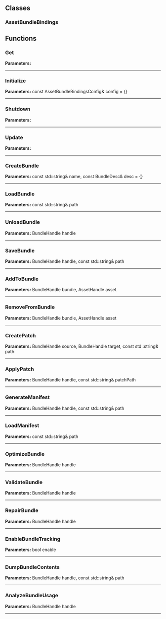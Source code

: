 
## Classes

### AssetBundleBindings




## Functions

### Get



**Parameters:** 

---

### Initialize



**Parameters:** const AssetBundleBindingsConfig& config = {}

---

### Shutdown



**Parameters:** 

---

### Update



**Parameters:** 

---

### CreateBundle



**Parameters:** const std::string& name, const BundleDesc& desc = {}

---

### LoadBundle



**Parameters:** const std::string& path

---

### UnloadBundle



**Parameters:** BundleHandle handle

---

### SaveBundle



**Parameters:** BundleHandle handle, const std::string& path

---

### AddToBundle



**Parameters:** BundleHandle bundle, AssetHandle asset

---

### RemoveFromBundle



**Parameters:** BundleHandle bundle, AssetHandle asset

---

### CreatePatch



**Parameters:** BundleHandle source, BundleHandle target, const std::string& path

---

### ApplyPatch



**Parameters:** BundleHandle handle, const std::string& patchPath

---

### GenerateManifest



**Parameters:** BundleHandle handle, const std::string& path

---

### LoadManifest



**Parameters:** const std::string& path

---

### OptimizeBundle



**Parameters:** BundleHandle handle

---

### ValidateBundle



**Parameters:** BundleHandle handle

---

### RepairBundle



**Parameters:** BundleHandle handle

---

### EnableBundleTracking



**Parameters:** bool enable

---

### DumpBundleContents



**Parameters:** BundleHandle handle, const std::string& path

---

### AnalyzeBundleUsage



**Parameters:** BundleHandle handle

---
